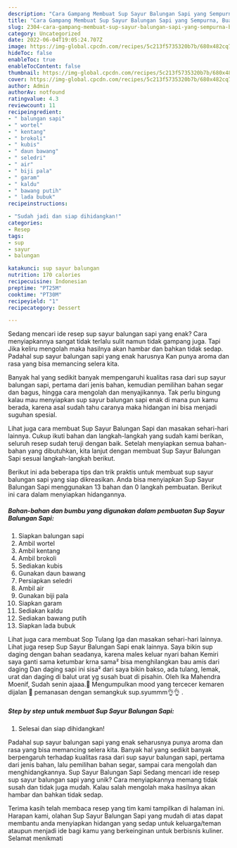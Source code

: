 ```yaml
---
description: "Cara Gampang Membuat Sup Sayur Balungan Sapi yang Sempurna, Buat Buka Puasa Enak"
title: "Cara Gampang Membuat Sup Sayur Balungan Sapi yang Sempurna, Buat Buka Puasa Enak"
slug: 2304-cara-gampang-membuat-sup-sayur-balungan-sapi-yang-sempurna-buat-buka-puasa-enak
category: Uncategorized
date: 2022-06-04T19:05:24.707Z
image: https://img-global.cpcdn.com/recipes/5c213f5735320b7b/680x482cq70/sup-sayur-balungan-sapi-foto-resep-utama.jpg
hideToc: false
enableToc: true
enableTocContent: false
thumbnail: https://img-global.cpcdn.com/recipes/5c213f5735320b7b/680x482cq70/sup-sayur-balungan-sapi-foto-resep-utama.jpg
cover: https://img-global.cpcdn.com/recipes/5c213f5735320b7b/680x482cq70/sup-sayur-balungan-sapi-foto-resep-utama.jpg
author: Admin
authorAv: notfound
ratingvalue: 4.3
reviewcount: 11
recipeingredient:
- " balungan sapi"
- " wortel"
- " kentang"
- " brokoli"
- " kubis"
- " daun bawang"
- " seledri"
- " air"
- " biji pala"
- " garam"
- " kaldu"
- " bawang putih"
- " lada bubuk"
recipeinstructions:

- "Sudah jadi dan siap dihidangkan!"
categories:
- Resep
tags:
- sup
- sayur
- balungan

katakunci: sup sayur balungan 
nutrition: 170 calories
recipecuisine: Indonesian
preptime: "PT25M"
cooktime: "PT30M"
recipeyield: "1"
recipecategory: Dessert

---
```



Sedang mencari ide resep sup sayur balungan sapi yang enak? Cara menyiapkannya sangat tidak terlalu sulit namun tidak gampang juga. Tapi Jika keliru mengolah maka hasilnya akan hambar dan bahkan tidak sedap. Padahal sup sayur balungan sapi yang enak harusnya Kan punya aroma dan rasa yang bisa memancing selera kita.


Banyak hal yang sedikit banyak mempengaruhi kualitas rasa dari sup sayur balungan sapi, pertama dari jenis bahan, kemudian pemilihan bahan segar dan bagus, hingga cara mengolah dan menyajikannya. Tak perlu bingung kalau mau menyiapkan sup sayur balungan sapi enak di mana pun kamu berada, karena asal sudah tahu caranya maka hidangan ini bisa menjadi suguhan spesial.

Lihat juga cara membuat Sup Sayur Balungan Sapi dan masakan sehari-hari lainnya. Cukup ikuti bahan dan langkah-langkah yang sudah kami berikan, seluruh resep sudah teruji dengan baik. Setelah menyiapkan semua bahan-bahan yang dibutuhkan, kita lanjut dengan membuat Sup Sayur Balungan Sapi sesuai langkah-langkah berikut.


Berikut ini ada beberapa tips dan trik praktis untuk membuat sup sayur balungan sapi yang siap dikreasikan. Anda bisa menyiapkan Sup Sayur Balungan Sapi menggunakan 13 bahan dan 0 langkah pembuatan. Berikut ini cara dalam menyiapkan hidangannya.

<!--inarticleads1-->

##### Bahan-bahan dan bumbu yang digunakan dalam pembuatan Sup Sayur Balungan Sapi:

1. Siapkan  balungan sapi
1. Ambil  wortel
1. Ambil  kentang
1. Ambil  brokoli
1. Sediakan  kubis
1. Gunakan  daun bawang
1. Persiapkan  seledri
1. Ambil  air
1. Gunakan  biji pala
1. Siapkan  garam
1. Sediakan  kaldu
1. Sediakan  bawang putih
1. Siapkan  lada bubuk


Lihat juga cara membuat Sop Tulang Iga dan masakan sehari-hari lainnya. Lihat juga resep Sup Sayur Balungan Sapi enak lainnya. Saya bikin sup daging dengan bahan seadanya, karena males keluar nyari bahan Kemiri saya ganti sama ketumbar krna sama² bisa menghilangkan bau amis dari daging Dan daging sapi ini sisa² dari saya bikin bakso, ada tulang, lemak, urat dan daging di balut urat yg susah buat di pisahin. Oleh Ika Mahendra Moenif, Sudah senin ajaaa.🙉 Mengumpulkan mood yang tercecer kemaren dijalan 🤭 pemanasan dengan semangkuk sup.syummm👌👌 . 

<!--inarticleads2-->

##### Step by step untuk membuat Sup Sayur Balungan Sapi:


1. Selesai dan siap dihidangkan!

Padahal sup sayur balungan sapi yang enak seharusnya punya aroma dan rasa yang bisa memancing selera kita. Banyak hal yang sedikit banyak berpengaruh terhadap kualitas rasa dari sup sayur balungan sapi, pertama dari jenis bahan, lalu pemilihan bahan segar, sampai cara mengolah dan menghidangkannya. Sup Sayur Balungan Sapi Sedang mencari ide resep sup sayur balungan sapi yang unik? Cara menyiapkannya memang tidak susah dan tidak juga mudah. Kalau salah mengolah maka hasilnya akan hambar dan bahkan tidak sedap. 

Terima kasih telah membaca resep yang tim kami tampilkan di halaman ini. Harapan kami, olahan Sup Sayur Balungan Sapi yang mudah di atas dapat membantu anda menyiapkan hidangan yang sedap untuk keluarga/teman ataupun menjadi ide bagi kamu yang berkeinginan untuk berbisnis kuliner. Selamat menikmati
